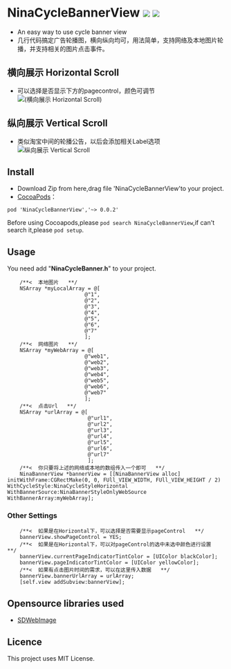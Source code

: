 # NinaCycleBannerView ![](http://cocoapod-badges.herokuapp.com/v/NinaCycleBannerView/badge.png) ![](http://cocoapod-badges.herokuapp.com/p/NinaCycleBannerView/badge.png)
* An easy way to use cycle banner view
* 几行代码搞定广告轮播图，横向纵向均可，用法简单，支持网络及本地图片轮播，并支持相关的图片点击事件。

## <a id="横向展示 Horizontal Scroll"></a> 横向展示 Horizontal Scroll
* 可以选择是否显示下方的pagecontrol，颜色可调节
![(横向展示 Horizontal Scroll)](https://github.com/RamWire/NinaCycleBannerView/blob/master/Demo/gifs/NinaCycleBannerView1.gif) 
    
## <a id="纵向展示 Vertical Scroll"></a> 纵向展示 Vertical Scroll
* 类似淘宝中间的轮播公告，以后会添加相关Label选项
![纵向展示 Vertical Scroll](https://github.com/RamWire/NinaCycleBannerView/blob/master/Demo/gifs/NinaCycleBannerView2.gif)
    
## Install
- Download Zip from here,drag file 'NinaCycleBannerView'to your project.
- [CocoaPods](https://cocoapods.org/)：
```
pod 'NinaCycleBannerView','~> 0.0.2' 
```
Before using Cocoapods,please `pod search NinaCycleBannerView`,if can't search it,please `pod setup`.

## Usage
You need add "**NinaCycleBanner.h**" to your project.
```objc
    /**<  本地图片   **/
    NSArray *myLocalArray = @[
                         @"1",
                         @"2",
                         @"3",
                         @"4",
                         @"5",
                         @"6",
                         @"7"
                         ];
    /**<  网络图片   **/
    NSArray *myWebArray = @[
                         @"web1",
                         @"web2",
                         @"web3",
                         @"web4",
                         @"web5",
                         @"web6",
                         @"web7"
                         ];
    /**<  点击Url   **/
    NSArray *urlArray = @[
                          @"url1",
                          @"url2",
                          @"url3",
                          @"url4",
                          @"url5",
                          @"url6",
                          @"url7"
                          ];
    /**<  你只要将上述的网络或本地的数组传入一个即可   **/
    NinaBannerView *bannerView = [[NinaBannerView alloc] initWithFrame:CGRectMake(0, 0, FUll_VIEW_WIDTH, FUll_VIEW_HEIGHT / 2) WithCycleStyle:NinaCycleStyleHorizontal WithBannerSource:NinaBannerStyleOnlyWebSource WithBannerArray:myWebArray];
```
### Other Settings
```objc
    /**<  如果是在Horizontal下，可以选择是否需要显示pageControl   **/
    bannerView.showPageControl = YES;
    /**<  如果是在Horizontal下，可以对pageControl的选中未选中颜色进行设置   **/
    bannerView.currentPageIndicatorTintColor = [UIColor blackColor];
    bannerView.pageIndicatorTintColor = [UIColor yellowColor];
    /**<  如果有点击图片时间的需求，可以在这里传入数据   **/
    bannerView.bannerUrlArray = urlArray;    
    [self.view addSubview:bannerView];
```

## Opensource libraries used
- [SDWebImage](https://github.com/rs/SDWebImage)

## Licence

This project uses MIT License.
